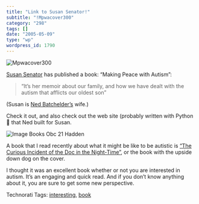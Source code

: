 ```yaml
---
title: "Link to Susan Senator!"
subtitle: "!Mpwacover300"
category: "298"
tags: []
date: "2005-05-09"
type: "wp"
wordpress_id: 1790
---
```

![Mpwacover300](https://i0.wp.com/s3.media.squarespace.com/production/1075723/12829350/weblogs/mpwacover300.jpg?resize=93%2C136)

[Susan Senator](http://susansenator.com/) has published a book: “Making Peace with Autism”:

> “It’s her memoir about our family, and how we have dealt with the autism that afflicts our oldest son”

(Susan is [Ned Batchelder’s](http://www.nedbatchelder.com/blog/) wife.)

Check it out, and also check out the web site (probably written with Python 🙂 that Ned built for Susan. 

![Image Books Obc 21 Hadden](https://i0.wp.com/s3.media.squarespace.com/production/1075723/12829350/weblogs/image_books_obc_21_hadden.jpg?resize=91%2C140)

A book that I read recently about what it might be like to be autistic is [“The Curious Incident of the Doc in the Night-Time”](http://www.amazon.com/exec/obidos/ASIN/1400032717/foxwritings/102-1977025-6628123), or the book with the upside down dog on the cover.

I thought it was an excellent book whether or not you are interested in autism. It’s an engaging and quick read. And if you don’t know anything about it, you are sure to get some new perspective.

Technorati Tags: [interesting](http://technorati.com/tag/interesting), [book](http://technorati.com/tag/book)